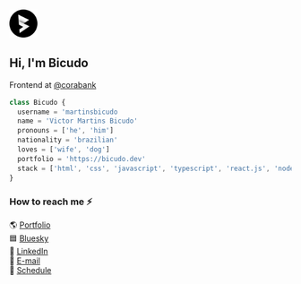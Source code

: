 ### <img src="https://github.com/martinsbicudo/bicudo.dev/blob/master/public/images/logo.png" width="50" />
## Hi, I'm Bicudo
Frontend at [@corabank](https://cora.com.br/)
<br />

```typescript
class Bicudo {
  username = 'martinsbicudo
  name = 'Victor Martins Bicudo'
  pronouns = ['he', 'him']
  nationality = 'brazilian'
  loves = ['wife', 'dog']
  portfolio = 'https://bicudo.dev'
  stack = ['html', 'css', 'javascript', 'typescript', 'react.js', 'node.js']
}
```

### How to reach me :zap:

:earth_americas: [Portfolio](https://bicudo.dev) <br>
:blue_square: [Bluesky](https://bsky.app/profile/bicudo.bsky.social) <br>
:briefcase: [LinkedIn](https://www.linkedin.com/in/martinsbicudo) <br>
:email: [E-mail](mailto:victor_bicudo@outlook.com) <br>
:calendar: [Schedule](https://app.superpowered.me/schedule/martinsbicudo)
